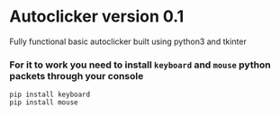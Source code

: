 # Autoclicker version 0.1

Fully functional basic autoclicker built using python3 and tkinter


### For it to work you need to install `keyboard` and `mouse` python packets through your console
```
pip install keyboard
pip install mouse
```